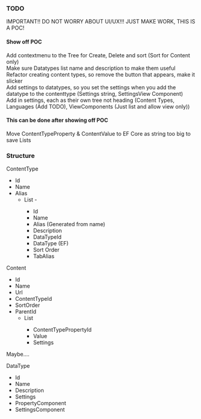 ### TODO

IMPORTANT!! DO NOT WORRY ABOUT UI/UX!!! JUST MAKE WORK, THIS IS A POC!

#### Show off POC
Add contextmenu to the Tree for Create, Delete and sort (Sort for Content only)  
Make sure Datatypes list name and description to make them useful
Refactor creating content types, so remove the button that appears, make it slicker  
Add settings to datatypes, so you set the settings when you add the datatype to the contenttype (Settings string, SettingsView Component)  
Add in settings, each as their own tree not heading (Content Types, Languages (Add TODO), ViewComponents (Just list and allow view only))  

#### This can be done after showing off POC
Move ContentTypeProperty & ContentValue to EF Core as string too big to save Lists  

### Structure

ContentType
 - Id
 - Name
 - Alias
   - List<ContentTypeProperty> - 
     - Id
     - Name
     - Alias (Generated from name)
     - Description
     - DataTypeId
     - DataType (EF)
     - Sort Order
     - TabAlias

Content
 - Id
 - Name
 - Url
 - ContentTypeId
 - SortOrder
 - ParentId
   - List<ContentValue>
     - ContentTypePropertyId
     - Value
     - Settings
   

Maybe.... 

DataType
 - Id
 - Name
 - Description
 - Settings
 - PropertyComponent
 - SettingsComponent